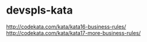 # devspls-kata

http://codekata.com/kata/kata16-business-rules/
http://codekata.com/kata/kata17-more-business-rules/
